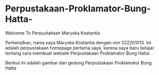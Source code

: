 # Perpustakaan-Proklamator-Bung-Hatta-
Welcome To Perpustakaan Maryska Kostantia 

Perkenalkan, nama saya Maryska Kostantia dengan nim 222201013. Ini adalah perpustakaan homepage pertama saya, 
karena saya baru belajar tentang cara membuat website Perpustakaan Proklamator Bung Hatta.

Berikut ini adalah gambar dari gedung Perpustakaan Proklamator Bung Hatta
